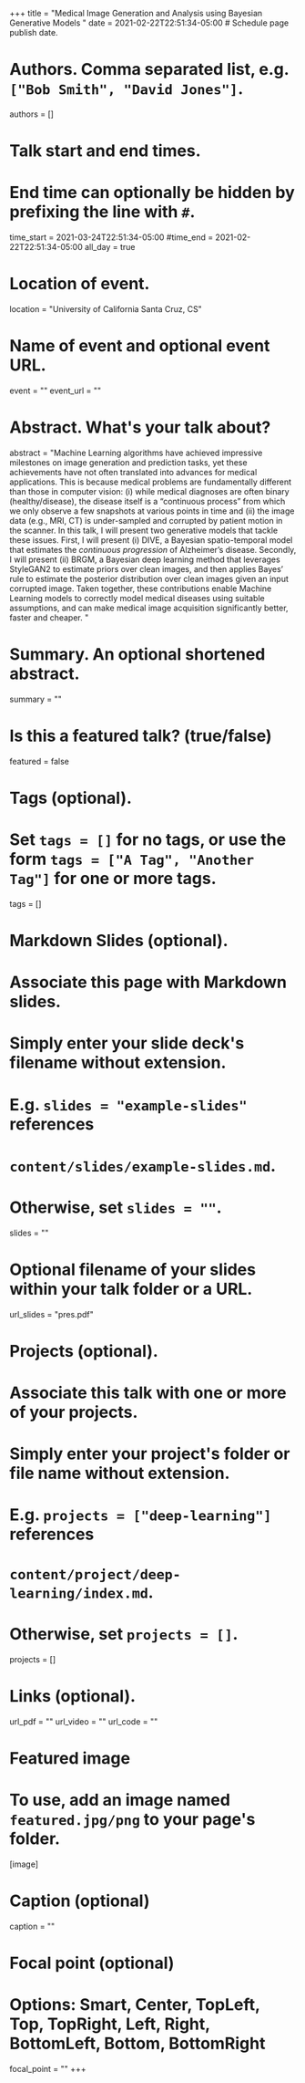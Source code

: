 +++
title = "Medical Image Generation and Analysis using Bayesian Generative Models  "
date = 2021-02-22T22:51:34-05:00  # Schedule page publish date.

# Authors. Comma separated list, e.g. `["Bob Smith", "David Jones"]`.
authors = []

# Talk start and end times.
#   End time can optionally be hidden by prefixing the line with `#`.
time_start = 2021-03-24T22:51:34-05:00
#time_end = 2021-02-22T22:51:34-05:00
all_day = true

# Location of event.
location = "University of California Santa Cruz, CS"

# Name of event and optional event URL.
event = ""
event_url = ""

# Abstract. What's your talk about?
abstract = "Machine Learning algorithms have achieved impressive milestones on image generation and prediction tasks, yet these achievements have not often translated into advances for medical applications. This is because medical problems are fundamentally different than those in computer vision: (i) while medical diagnoses are often binary (healthy/disease), the disease itself is a “continuous process” from which we only observe a few snapshots at various points in time and (ii) the image data (e.g., MRI, CT) is under-sampled and corrupted by patient motion in the scanner. In this talk, I will present two generative models that tackle these issues. First, I will present (i) DIVE, a Bayesian spatio-temporal model that estimates the *continuous progression* of Alzheimer’s disease. Secondly, I will present (ii) BRGM, a Bayesian deep learning method that leverages StyleGAN2 to estimate priors over clean images, and then applies Bayes’ rule to estimate the posterior distribution over clean images given an input corrupted image. Taken together, these contributions enable Machine Learning models to correctly model medical diseases using suitable assumptions, and can make medical image acquisition significantly better, faster and cheaper.  "

# Summary. An optional shortened abstract.
summary = ""

# Is this a featured talk? (true/false)
featured = false

# Tags (optional).
#   Set `tags = []` for no tags, or use the form `tags = ["A Tag", "Another Tag"]` for one or more tags.
tags = []

# Markdown Slides (optional).
#   Associate this page with Markdown slides.
#   Simply enter your slide deck's filename without extension.
#   E.g. `slides = "example-slides"` references 
#   `content/slides/example-slides.md`.
#   Otherwise, set `slides = ""`.
slides = ""

# Optional filename of your slides within your talk folder or a URL.
url_slides = "pres.pdf"

# Projects (optional).
#   Associate this talk with one or more of your projects.
#   Simply enter your project's folder or file name without extension.
#   E.g. `projects = ["deep-learning"]` references 
#   `content/project/deep-learning/index.md`.
#   Otherwise, set `projects = []`.
projects = []

# Links (optional).
url_pdf = ""
url_video = ""
url_code = ""

# Featured image
# To use, add an image named `featured.jpg/png` to your page's folder. 
[image]
  # Caption (optional)
  caption = ""

  # Focal point (optional)
  # Options: Smart, Center, TopLeft, Top, TopRight, Left, Right, BottomLeft, Bottom, BottomRight
  focal_point = ""
+++
